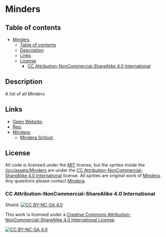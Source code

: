 # Minders

## Table of contents

- [Minders](#minders)
	- [Table of contents](#table-of-contents)
	- [Description](#description)
	- [Links](#links)
	- [License](#license)
		- [CC Attribution-NonCommercial-ShareAlike 4.0 International](#cc-attribution-noncommercial-sharealike-40-international)

## Description

A list of all Minders

## Links

- [Open Website](https://mindera-school.github.io/minders/);
- [Rep](https://github.com/mindera-school/minders);
- [Mindera](https://mindera.com/);
  - [Mindera School](https://school.mindera.com/);

## License

All code is licensed under the [MIT](LICENSE) license, but the sprites inside the [/src/assets/Minders](./src/assets/Minders)  are under the [CC Attribution-NonCommercial-ShareAlike 4.0 International](https://creativecommons.org/licenses/by-nc-sa/4.0/) license. All sprites are original work of [Mindera](https://mindera.com/). Any questions please contact [Mindera](https://mindera.com/).

### CC Attribution-NonCommercial-ShareAlike 4.0 International

Shield: [![CC BY-NC-SA 4.0][cc-by-nc-sa-shield]][cc-by-nc-sa]

This work is licensed under a
[Creative Commons Attribution-NonCommercial-ShareAlike 4.0 International License][cc-by-nc-sa].

[![CC BY-NC-SA 4.0][cc-by-nc-sa-image]][cc-by-nc-sa]

[cc-by-nc-sa]: http://creativecommons.org/licenses/by-nc-sa/4.0/
[cc-by-nc-sa-image]: https://licensebuttons.net/l/by-nc-sa/4.0/88x31.png
[cc-by-nc-sa-shield]: https://img.shields.io/badge/License-CC%20BY--NC--SA%204.0-lightgrey.svg
